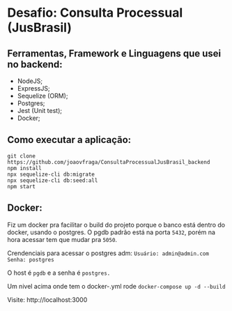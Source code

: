 # Desafio: Consulta Processual (JusBrasil)

## Ferramentas, Framework e Linguagens que usei no backend: 
- NodeJS;
- ExpressJS;
- Sequelize (ORM);
- Postgres;
- Jest (Unit test);
- Docker;


## Como executar a aplicação:

`git clone https://github.com/joaovfraga/ConsultaProcessualJusBrasil_backend` <br>
`npm install` <br>
`npx sequelize-cli db:migrate` <br>
`npx sequelize-cli db:seed:all` <br>
`npm start` <br>

## Docker:

Fiz um docker pra facilitar o build do projeto porque o banco está dentro do docker, usando o postgres. O pgdb padrão está na porta `5432`, porém na hora  acessar tem que mudar pra `5050`.

Crendenciais para acessar o postgres adm:
`Usuário: admin@admin.com`
`Senha: postgres`

O host é `pgdb` e a senha é `postgres.` 

Um nivel acima onde tem o docker-.yml 
rode `docker-compose up -d --build` 

Visite: http://localhost:3000
